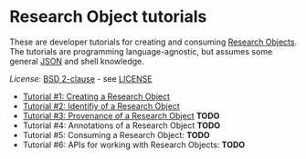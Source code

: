 # Research Object tutorials

These are developer tutorials for creating and consuming [Research Objects](http://www.researchobject.org/).
The tutorials are programming language-agnostic, but assumes some
general [JSON](http://json.org/) and shell knowledge.  

*License*: [BSD 2-clause](http://opensource.org/licenses/BSD-2-Clause) - see [LICENSE](LICENSE)

* [Tutorial #1: Creating a Research Object](01-creating/)
* [Tutorial #2: Identifiy of a Research Object](02-identity/)
* [Tutorial #3: Provenance of a Research Object](03-provenance/) **TODO**
* Tutorial #4: Annotations of a Research Object **TODO**
* Tutorial #5: Consuming a Research Object: **TODO**
* Tutorial #6: APIs for working with Research Objects: **TODO**

